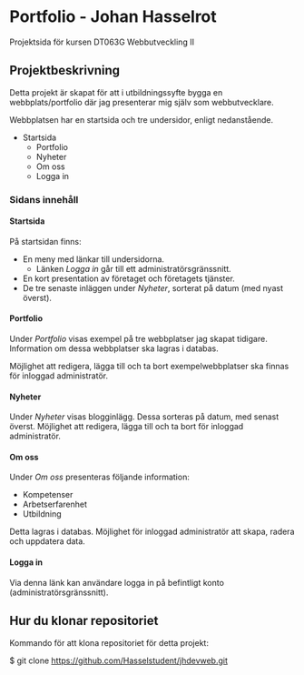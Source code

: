 # Portfolio - Johan Hasselrot

Projektsida för kursen DT063G Webbutveckling II

## Projektbeskrivning

Detta projekt är skapat för att i utbildningssyfte bygga en webbplats/portfolio där jag presenterar mig själv som webbutvecklare.

Webbplatsen har en startsida och tre undersidor, enligt nedanstående.

 - Startsida
	 - Portfolio
	 - Nyheter
	 - Om oss
	 - Logga in 
	 
### Sidans innehåll

#### Startsida
På startsidan finns:

 - En meny med länkar till undersidorna.
	 - Länken *Logga in* går till ett administratörsgränssnitt.
 - En kort presentation av företaget och företagets tjänster.
 -  De tre senaste inläggen under *Nyheter*, sorterat på datum (med nyast överst).

#### Portfolio 
Under *Portfolio* visas exempel på tre webbplatser jag skapat tidigare. Information om dessa webbplatser ska lagras i databas.

Möjlighet att redigera, lägga till och ta bort exempelwebbplatser ska finnas för inloggad administratör.

#### Nyheter
Under *Nyheter* visas blogginlägg. Dessa sorteras på datum, med senast överst. Möjlighet att redigera, lägga till och ta bort för inloggad administratör.

#### Om oss
Under *Om oss* presenteras följande information:

 - Kompetenser
 - Arbetserfarenhet
 - Utbildning

Detta lagras i databas. Möjlighet för inloggad administratör att skapa, radera och uppdatera data.

#### Logga in
Via denna länk kan användare logga in på befintligt konto (administratörsgränssnitt).  

## Hur du klonar repositoriet

Kommando för att klona repositoriet för detta projekt:

$ git clone https://github.com/Hasselstudent/jhdevweb.git
